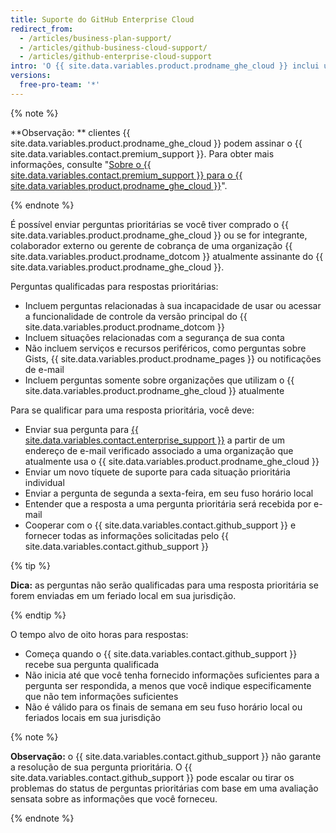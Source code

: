 ```yaml
---
title: Suporte do GitHub Enterprise Cloud
redirect_from:
  - /articles/business-plan-support/
  - /articles/github-business-cloud-support/
  - /articles/github-enterprise-cloud-support
intro: 'O {{ site.data.variables.product.prodname_ghe_cloud }} inclui um tempo de resposta alvo de oito horas para solicitações de suporte prioritárias, de segunda a sexta-feira, em seu fuso horário local.'
versions:
  free-pro-team: '*'
---
```


{% note %}

**Observação: ** clientes {{ site.data.variables.product.prodname_ghe_cloud }} podem assinar o {{ site.data.variables.contact.premium_support }}. Para obter mais informações, consulte "[Sobre o {{ site.data.variables.contact.premium_support }} para o {{ site.data.variables.product.prodname_ghe_cloud }}](/articles/about-github-premium-support-for-github-enterprise-cloud)".

{% endnote %}

É possível enviar perguntas prioritárias se você tiver comprado o {{ site.data.variables.product.prodname_ghe_cloud }} ou se for integrante, colaborador externo ou gerente de cobrança de uma organização {{ site.data.variables.product.prodname_dotcom }} atualmente assinante do {{ site.data.variables.product.prodname_ghe_cloud }}.

Perguntas qualificadas para respostas prioritárias:
- Incluem perguntas relacionadas à sua incapacidade de usar ou acessar a funcionalidade de controle da versão principal do {{ site.data.variables.product.prodname_dotcom }}
- Incluem situações relacionadas com a segurança de sua conta
- Não incluem serviços e recursos periféricos, como perguntas sobre Gists, {{ site.data.variables.product.prodname_pages }} ou notificações de e-mail
- Incluem perguntas somente sobre organizações que utilizam o {{ site.data.variables.product.prodname_ghe_cloud }} atualmente

Para se qualificar para uma resposta prioritária, você deve:
- Enviar sua pergunta para [{{ site.data.variables.contact.enterprise_support }}](https://enterprise.githubsupport.com/hc/en-us/requests/new?github_product=cloud) a partir de um endereço de e-mail verificado associado a uma organização que atualmente usa o {{ site.data.variables.product.prodname_ghe_cloud }}
- Enviar um novo tíquete de suporte para cada situação prioritária individual
- Enviar a pergunta de segunda a sexta-feira, em seu fuso horário local
- Entender que a resposta a uma pergunta prioritária será recebida por e-mail
- Cooperar com o {{ site.data.variables.contact.github_support }} e fornecer todas as informações solicitadas pelo {{ site.data.variables.contact.github_support }}

{% tip %}

**Dica:** as perguntas não serão qualificadas para uma resposta prioritária se forem enviadas em um feriado local em sua jurisdição.

{% endtip %}

O tempo alvo de oito horas para respostas:
- Começa quando o {{ site.data.variables.contact.github_support }} recebe sua pergunta qualificada
- Não inicia até que você tenha fornecido informações suficientes para a pergunta ser respondida, a menos que você indique especificamente que não tem informações suficientes
- Não é válido para os finais de semana em seu fuso horário local ou feriados locais em sua jurisdição

{% note %}

**Observação:** o {{ site.data.variables.contact.github_support }} não garante a resolução de sua pergunta prioritária. O {{ site.data.variables.contact.github_support }} pode escalar ou tirar os problemas do status de perguntas prioritárias com base em uma avaliação sensata sobre as informações que você forneceu.

{% endnote %}
